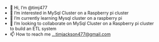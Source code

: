- 👋 Hi, I’m @timj477
- 👀 I’m interested in MySql Cluster on a Raspberry pi cluster
- 🌱 I’m currently learning  Mysql cluster on a raspberry pi
- 💞️ I’m looking to collaborate on MySql Cluster on a Raspberry pi cluster to build an ETL system
- 📫 How to reach me ...timjackson477@gmail.com

<!---
timj477/timj477 is a ✨ special ✨ repository because its `README.md` (this file) appears on your GitHub profile.
You can click the Preview link to take a look at your changes.
--->
